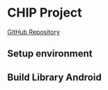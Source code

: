 # __CHIP Project__

[GitHub Repository](https://github.com/project-chip/connectedhomeip.git)

## __Setup environment__

## __Build Library Android__